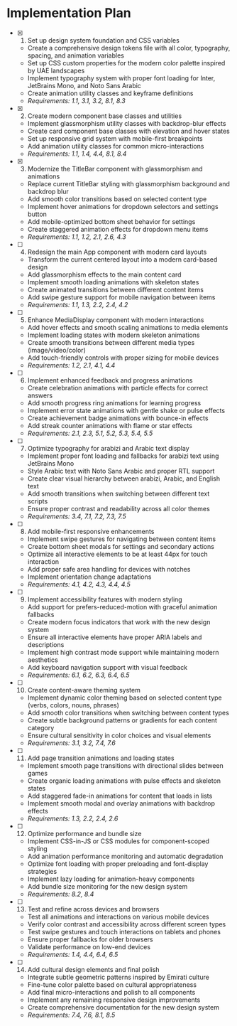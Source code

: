 # Implementation Plan

- [x] 1. Set up design system foundation and CSS variables
  - Create a comprehensive design tokens file with all color, typography, spacing, and animation variables
  - Set up CSS custom properties for the modern color palette inspired by UAE landscapes
  - Implement typography system with proper font loading for Inter, JetBrains Mono, and Noto Sans Arabic
  - Create animation utility classes and keyframe definitions
  - _Requirements: 1.1, 3.1, 3.2, 8.1, 8.3_

- [x] 2. Create modern component base classes and utilities
  - Implement glassmorphism utility classes with backdrop-blur effects
  - Create card component base classes with elevation and hover states
  - Set up responsive grid system with mobile-first breakpoints
  - Add animation utility classes for common micro-interactions
  - _Requirements: 1.1, 1.4, 4.4, 8.1, 8.4_

- [x] 3. Modernize the TitleBar component with glassmorphism and animations
  - Replace current TitleBar styling with glassmorphism background and backdrop blur
  - Add smooth color transitions based on selected content type
  - Implement hover animations for dropdown selectors and settings button
  - Add mobile-optimized bottom sheet behavior for settings
  - Create staggered animation effects for dropdown menu items
  - _Requirements: 1.1, 1.2, 2.1, 2.6, 4.3_

- [ ] 4. Redesign the main App component with modern card layouts
  - Transform the current centered layout into a modern card-based design
  - Add glassmorphism effects to the main content card
  - Implement smooth loading animations with skeleton states
  - Create animated transitions between different content items
  - Add swipe gesture support for mobile navigation between items
  - _Requirements: 1.1, 1.3, 2.2, 2.4, 4.2_

- [ ] 5. Enhance MediaDisplay component with modern interactions
  - Add hover effects and smooth scaling animations to media elements
  - Implement loading states with modern skeleton animations
  - Create smooth transitions between different media types (image/video/color)
  - Add touch-friendly controls with proper sizing for mobile devices
  - _Requirements: 1.2, 2.1, 4.1, 4.4_

- [ ] 6. Implement enhanced feedback and progress animations
  - Create celebration animations with particle effects for correct answers
  - Add smooth progress ring animations for learning progress
  - Implement error state animations with gentle shake or pulse effects
  - Create achievement badge animations with bounce-in effects
  - Add streak counter animations with flame or star effects
  - _Requirements: 2.1, 2.3, 5.1, 5.2, 5.3, 5.4, 5.5_

- [ ] 7. Optimize typography for arabizi and Arabic text display
  - Implement proper font loading and fallbacks for arabizi text using JetBrains Mono
  - Style Arabic text with Noto Sans Arabic and proper RTL support
  - Create clear visual hierarchy between arabizi, Arabic, and English text
  - Add smooth transitions when switching between different text scripts
  - Ensure proper contrast and readability across all color themes
  - _Requirements: 3.4, 7.1, 7.2, 7.3, 7.5_

- [ ] 8. Add mobile-first responsive enhancements
  - Implement swipe gestures for navigating between content items
  - Create bottom sheet modals for settings and secondary actions
  - Optimize all interactive elements to be at least 44px for touch interaction
  - Add proper safe area handling for devices with notches
  - Implement orientation change adaptations
  - _Requirements: 4.1, 4.2, 4.3, 4.4, 4.5_

- [ ] 9. Implement accessibility features with modern styling
  - Add support for prefers-reduced-motion with graceful animation fallbacks
  - Create modern focus indicators that work with the new design system
  - Ensure all interactive elements have proper ARIA labels and descriptions
  - Implement high contrast mode support while maintaining modern aesthetics
  - Add keyboard navigation support with visual feedback
  - _Requirements: 6.1, 6.2, 6.3, 6.4, 6.5_

- [ ] 10. Create content-aware theming system
  - Implement dynamic color theming based on selected content type (verbs, colors, nouns, phrases)
  - Add smooth color transitions when switching between content types
  - Create subtle background patterns or gradients for each content category
  - Ensure cultural sensitivity in color choices and visual elements
  - _Requirements: 3.1, 3.2, 7.4, 7.6_

- [ ] 11. Add page transition animations and loading states
  - Implement smooth page transitions with directional slides between games
  - Create organic loading animations with pulse effects and skeleton states
  - Add staggered fade-in animations for content that loads in lists
  - Implement smooth modal and overlay animations with backdrop effects
  - _Requirements: 1.3, 2.2, 2.4, 2.6_

- [ ] 12. Optimize performance and bundle size
  - Implement CSS-in-JS or CSS modules for component-scoped styling
  - Add animation performance monitoring and automatic degradation
  - Optimize font loading with proper preloading and font-display strategies
  - Implement lazy loading for animation-heavy components
  - Add bundle size monitoring for the new design system
  - _Requirements: 8.2, 8.4_

- [ ] 13. Test and refine across devices and browsers
  - Test all animations and interactions on various mobile devices
  - Verify color contrast and accessibility across different screen types
  - Test swipe gestures and touch interactions on tablets and phones
  - Ensure proper fallbacks for older browsers
  - Validate performance on low-end devices
  - _Requirements: 1.4, 4.4, 6.4, 6.5_

- [ ] 14. Add cultural design elements and final polish
  - Integrate subtle geometric patterns inspired by Emirati culture
  - Fine-tune color palette based on cultural appropriateness
  - Add final micro-interactions and polish to all components
  - Implement any remaining responsive design improvements
  - Create comprehensive documentation for the new design system
  - _Requirements: 7.4, 7.6, 8.1, 8.5_